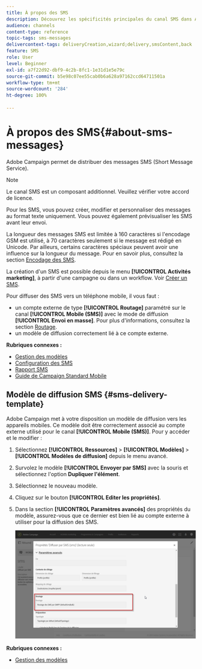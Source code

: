 ```yaml
---
title: À propos des SMS
description: Découvrez les spécificités principales du canal SMS dans Adobe Campaign.
audience: channels
content-type: reference
topic-tags: sms-messages
delivercontext-tags: deliveryCreation,wizard;delivery,smsContent,back
feature: SMS
role: User
level: Beginner
exl-id: a7f22d92-dbf9-4c2b-8fc1-1e31d1e5e79c
source-git-commit: b5e98c07ee55cab0b6a628a97162ccd64711501a
workflow-type: tm+mt
source-wordcount: '284'
ht-degree: 100%

---
```


# À propos des SMS{#about-sms-messages}

Adobe Campaign permet de distribuer des messages SMS (Short Message Service).

>[!NOTE]
>
>Le canal SMS est un composant additionnel. Veuillez vérifier votre accord de licence.

Pour les SMS, vous pouvez créer, modifier et personnaliser des messages au format texte uniquement. Vous pouvez également prévisualiser les SMS avant leur envoi.

La longueur des messages SMS est limitée à 160 caractères si l&#39;encodage GSM est utilisé, à 70 caractères seulement si le message est rédigé en Unicode. Par ailleurs, certains caractères spéciaux peuvent avoir une influence sur la longueur du message. Pour en savoir plus, consultez la section [Encodage des SMS](../../administration/using/configuring-sms-channel.md#sms-encoding--length-and-transliteration).

La création d&#39;un SMS est possible depuis le menu **[!UICONTROL Activités marketing]**, à partir d&#39;une campagne ou dans un workflow. Voir [Créer un SMS](../../channels/using/creating-an-sms-message.md).

Pour diffuser des SMS vers un téléphone mobile, il vous faut :

* un compte externe de type **[!UICONTROL Routage]** paramétré sur le canal **[!UICONTROL Mobile (SMS)]** avec le mode de diffusion **[!UICONTROL Envoi en masse]**. Pour plus d&#39;informations, consultez la section [Routage](../../administration/using/configuring-sms-channel.md#defining-an-sms-routing).
* un modèle de diffusion correctement lié à ce compte externe.

**Rubriques connexes :**

* [Gestion des modèles](../../start/using/marketing-activity-templates.md)
* [Configuration des SMS](../../administration/using/configuring-sms-channel.md#defining-an-sms-routing)
* [Rapport SMS](../../reporting/using/sms-report.md)
* [Guide de Campaign Standard Mobile](../../channels/using/get-started-communication-channels.md)

## Modèle de diffusion SMS {#sms-delivery-template}

Adobe Campaign met à votre disposition un modèle de diffusion vers les appareils mobiles. Ce modèle doit être correctement associé au compte externe utilisé pour le canal **[!UICONTROL Mobile (SMS)]**. Pour y accéder et le modifier :

1. Sélectionnez **[!UICONTROL Ressources]** > **[!UICONTROL Modèles]** > **[!UICONTROL Modèles de diffusion]** depuis le menu avancé.
1. Survolez le modèle **[!UICONTROL Envoyer par SMS]** avec la souris et sélectionnez l&#39;option **Dupliquer l&#39;élément**.
1. Sélectionnez le nouveau modèle.
1. Cliquez sur le bouton **[!UICONTROL Editer les propriétés]**.
1. Dans la section **[!UICONTROL Paramètres avancés]** des propriétés du modèle, assurez-vous que ce dernier est bien lié au compte externe à utiliser pour la diffusion des SMS.

   ![](assets/sms_template.png)

**Rubriques connexes :**

* [Gestion des modèles](../../start/using/marketing-activity-templates.md)
